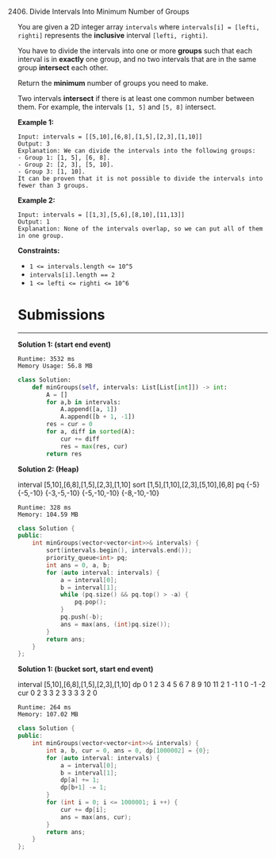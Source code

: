 2406. Divide Intervals Into Minimum Number of Groups

You are given a 2D integer array `intervals` where `intervals[i] = [lefti, righti]` represents the **inclusive** interval `[lefti, righti]`.

You have to divide the intervals into one or more **groups** such that each interval is in **exactly** one group, and no two intervals that are in the same group **intersect** each other.

Return the **minimum** number of groups you need to make.

Two intervals **intersect** if there is at least one common number between them. For example, the intervals `[1, 5]` and `[5, 8]` intersect.

 

**Example 1:**
```
Input: intervals = [[5,10],[6,8],[1,5],[2,3],[1,10]]
Output: 3
Explanation: We can divide the intervals into the following groups:
- Group 1: [1, 5], [6, 8].
- Group 2: [2, 3], [5, 10].
- Group 3: [1, 10].
It can be proven that it is not possible to divide the intervals into fewer than 3 groups.
```

**Example 2:**
```
Input: intervals = [[1,3],[5,6],[8,10],[11,13]]
Output: 1
Explanation: None of the intervals overlap, so we can put all of them in one group.
```

**Constraints:**

* `1 <= intervals.length <= 10^5`
* `intervals[i].length == 2`
* `1 <= lefti <= righti <= 10^6`

# Submissions
---
**Solution 1: (start end event)**
```
Runtime: 3532 ms
Memory Usage: 56.8 MB
```
```python
class Solution:
    def minGroups(self, intervals: List[List[int]]) -> int:
        A = []
        for a,b in intervals:
            A.append([a, 1])
            A.append([b + 1, -1])
        res = cur = 0
        for a, diff in sorted(A):
            cur += diff
            res = max(res, cur)
        return res
```

**Solution 2: (Heap)**

interval   [5,10],[6,8],[1,5],[2,3],[1,10]
sort       [1,5],[1,10],[2,3],[5,10],[6,8]
pq         {-5}
                 {-5,-10}
                        {-3,-5,-10}
                              {-5,-10,-10}
                                     {-8,-10,-10} 

```
Runtime: 328 ms
Memory: 104.59 MB
```
```c++
class Solution {
public:
    int minGroups(vector<vector<int>>& intervals) {
        sort(intervals.begin(), intervals.end());
        priority_queue<int> pq;
        int ans = 0, a, b;
        for (auto interval: intervals) {
            a = interval[0];
            b = interval[1];
            while (pq.size() && pq.top() > -a) {
                pq.pop();
            }
            pq.push(-b);
            ans = max(ans, (int)pq.size());
        }
        return ans;
    }
};
```

**Solution 1: (bucket sort, start end event)**

interval   [5,10],[6,8],[1,5],[2,3],[1,10]
dp   0 1 2 3 4  5 6 7 8  9 10 11
       2 1   -1 1 0     -1    -2
cur  0 2 3 3 2  3 3 3 3  2     0 

```
Runtime: 264 ms
Memory: 107.02 MB
```
```c++
class Solution {
public:
    int minGroups(vector<vector<int>>& intervals) {
        int a, b, cur = 0, ans = 0, dp[1000002] = {0};
        for (auto interval: intervals) {
            a = interval[0];
            b = interval[1];
            dp[a] += 1;
            dp[b+1] -= 1;
        }
        for (int i = 0; i <= 1000001; i ++) {
            cur += dp[i];
            ans = max(ans, cur);
        }
        return ans;
    }
};
```
